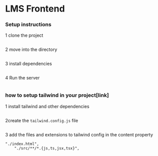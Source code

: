 # LMS Frontend

### Setup instructions

1 clone the project
```git clone https://github.com/nishant0patil/lms-frontend-en.git
```

2 move into the directory
```cd lms-frontend
```

3 install dependencies
```npm i
```

4 Run the server
```npm run dev 
```

### how to setup tailwind in your project[link]

1 install tailwind and other dependencies
```npm install -D tailwindcss postcss autoprefixer
```
2create the `tailwind.config.js` file
```npx tailwindcss init -p
```
3 add the files and extensions to tailwind config in the content property
```
"./index.html",
    "./src/**/*.{js,ts,jsx,tsx}",
```
